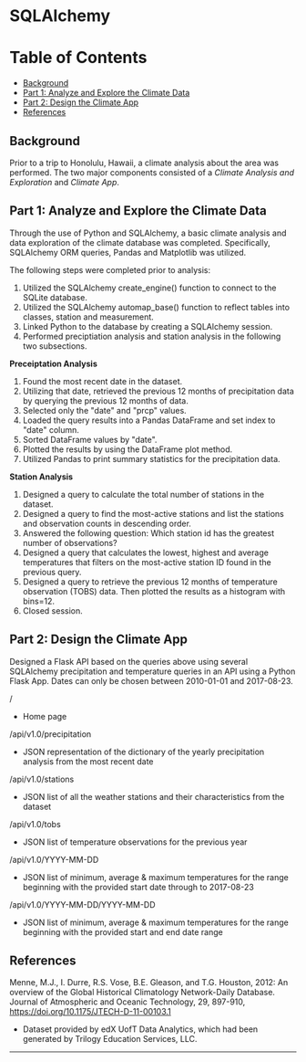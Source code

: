 # SQLAlchemy



Table of Contents
=================

  * [Background](#background)
  * [Part 1: Analyze and Explore the Climate Data](#part-1:-analyze-and-explore-the-climate-data)
  * [Part 2: Design the Climate App](#part-2:-design-the-climate-app)
  * [References](#references)



## Background


Prior to a trip to Honolulu, Hawaii, a climate analysis about the area was performed. The two major components consisted of a *Climate Analysis and Exploration* and *Climate App*.



## Part 1: Analyze and Explore the Climate Data


Through the use of Python and SQLAlchemy, a basic climate analysis and data exploration of the climate database was completed. Specifically, SQLAlchemy ORM queries, Pandas and Matplotlib was utilized.

The following steps were completed prior to analysis:

1. Utilized the SQLAlchemy create_engine() function to connect to the SQLite database.
2. Utilized the SQLAlchemy automap_base() function to reflect tables into classes, station and measurement.
3. Linked Python to the database by creating a SQLAlchemy session. 
4. Performed preciptiation analysis and station analysis in the following two subsections.


**Preceiptation Analysis**

1. Found the most recent date in the dataset.
2. Utilizing that date, retrieved the previous 12 months of precipitation data by querying the previous 12 months of data. 
3. Selected only the "date" and "prcp" values.
4. Loaded the query results into a Pandas DataFrame and set index to "date" column.
5. Sorted DataFrame values by "date".
6. Plotted the results by using the DataFrame plot method.
7. Utilized Pandas to print summary statistics for the precipitation data. 


**Station Analysis**

1. Designed a query to calculate the total number of stations in the dataset.
2. Designed a query to find the most-active stations and list the stations and observation counts in descending order. 
3. Answered the following question: Which station id has the greatest number of observations?
4. Designed a query that calculates the lowest, highest and average temperatures that filters on the most-active station ID found in the previous query.
5. Designed a query to retrieve the previous 12 months of temperature observation (TOBS) data. Then plotted the results as a histogram with bins=12.
5. Closed session. 



## Part 2: Design the Climate App


Designed a Flask API based on the queries above using several SQLAlchemy precipitation and temperature queries in an API using a Python Flask App. Dates can only be chosen between 2010-01-01 and 2017-08-23. 


/

* Home page



/api/v1.0/precipitation

* JSON representation of the dictionary of the yearly precipitation analysis from the most recent date



/api/v1.0/stations

* JSON list of all the weather stations and their characteristics from the dataset



/api/v1.0/tobs

* JSON list of temperature observations for the previous year



/api/v1.0/YYYY-MM-DD

* JSON list of minimum, average & maximum temperatures for the range beginning with the provided start date through to 2017-08-23



/api/v1.0/YYYY-MM-DD/YYYY-MM-DD

* JSON list of minimum, average & maximum temperatures for the range beginning with the provided start and end date range




## References
Menne, M.J., I. Durre, R.S. Vose, B.E. Gleason, and T.G. Houston, 2012: An overview of the Global Historical Climatology Network-Daily Database. Journal of Atmospheric and Oceanic Technology, 29, 897-910, https://doi.org/10.1175/JTECH-D-11-00103.1

* Dataset provided by edX UofT Data Analytics, which had been generated by Trilogy Education Services, LLC. 

- - -
